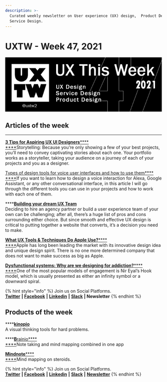 ```yaml
---
description: >-
  Curated weekly newsletter on User experience (UX) design,  Product Design and
  Service Design.
---
```


# UXTW - Week 47, 2021

![](../.gitbook/assets/uxtw-banner-2021-47.jpg)



## Articles of the week

****

****[**3 Tips for Aspiring UX UI Designers**](https://divamithoughts.medium.com/3-tips-for-aspiring-ux-ui-designers-6b245aa60e1)****[****\
****](https://airbnb.design/evolving-by-design/?ref=uxthisweek)Storytelling: Because you’re only showing a few of your best projects, you’ll need to convey captivating stories about each one. Your portfolio works as a storyteller, taking your audience on a journey of each of your projects and you as a designer.

[Types of design tools for voice user interfaces and how to use them](https://uxdesign.cc/types-of-design-tools-for-voice-user-interfaces-and-how-to-use-them-97172f18228e)[****\
****](https://uxplanet.org/10-simple-tips-to-improve-user-testing-6a86c84e2794/?ref=uxthisweek)If you want to learn how to design a voice interaction for Alexa, Google Assistant, or any other conversational interface, in this article I will go through the different tools you can use in your projects and how to work with each one of them.

****[**Building your dream UX Team**](https://medium.com/@cubyts/building-your-dream-ux-team-b53a8a68c07f)\
Deciding to hire an agency partner or build a user experience team of your own can be challenging; after all, there’s a huge list of pros and cons surrounding either choice. But since smooth and effective UX design is critical to putting together a website that converts, it’s a decision you need to make.

****[**What UX Tools & Techniques Do Apple Use?**](https://medium.com/@shaheermalikofficial/what-ux-tools-techniques-do-apple-use-1c33b5dda565)****[****\
****](https://productcoalition.com/product-discovery-playbook-a579bbe3e572/?ref=uxthisweek)Apple has long been leading the market with its innovative design idea and unique design spirit. There is no one more determined company that does not want to make success as big as Apple.

****[**Dysfunctional systems: Why are we designing for addiction?**](https://uxdesign.cc/dysfunctional-systems-why-are-we-designing-for-addiction-9ce14f6f3879)****[****\
****](https://uxdesign.cc/how-bob-moog-brought-usability-heuristics-to-the-electronic-synthesizer-a6797a3a9192)One of the most popular models of engagement is Nir Eyal’s Hook model, which is usually presented as either an infinity symbol or a downward spiral.

{% hint style="info" %}
Join us on Social Platforms. \
[**Twitter**](https://twitter.com/uxtw2) **|** [**Facebook**](https://www.facebook.com/webusabilityandux) **|** [**Linkedin**](https://www.linkedin.com/groups/1875717/) **|** [**Slack**](https://join.slack.com/t/uxthisweek/shared\_invite/zt-szpdweo1-d78hso8FppFcI68Xue\_9Yw) **| Newsletter**
{% endhint %}

## Products of the week

****[**kinopio**](https://kinopio.club)\
A visual thinking tools for hard problems.&#x20;

****[**B**rainio](https://brainio.com)[****\
****](https://productcoalition.com/product-discovery-playbook-a579bbe3e572/?ref=uxthisweek)Note taking and mind mapping combined in one app

****[**Mindnote**](https://www.mindnode.com)****[****\
****](https://uxdesign.cc/how-bob-moog-brought-usability-heuristics-to-the-electronic-synthesizer-a6797a3a9192)Mind mapping on steroids.&#x20;

{% hint style="info" %}
Join us on Social Platforms.\
[**Twitter**](https://twitter.com/uxtw2) **|** [**Facebook**](https://www.facebook.com/webusabilityandux) **|** [**Linkedin**](https://www.linkedin.com/groups/1875717/) **|** [**Slack**](https://join.slack.com/t/uxthisweek/shared\_invite/zt-szpdweo1-d78hso8FppFcI68Xue\_9Yw) **|** [**Newsletter**](https://gmail.us17.list-manage.com/subscribe?u=1b23fd286b43ac36e4acba123\&id=0009036f95)
{% endhint %}
